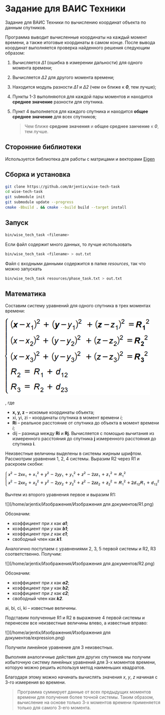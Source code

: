 # Задание для ВАИС Техники

Задание для ВАИС Техники по вычислению координат объекта по данным спутников.

Программа выводит вычисленные координаты на каждый момент времени, а также итоговые координаты в самом конце. После вывода координат выполняется проверка найденного решения следующим образом:

1. Вычисляется *Δ1* (ошибка в измерении дальности) для одного момента времени;

2. Вычисляется *Δ2* для другого момента времени;

3. Находится модуль разности *Δ1* и *Δ2* (чем он ближе к ***0***, тем лучше);

4. Пункты 1-3 выполняются для каждой пары моментов и находится **среднее значение** разности для спутника.

5. Пункт 4 выполняется для каждого спутника и находится **общее среднее значение** для всех спутников;

   > Чем ближе **средние значения** и  **общее среднее занчение** к ***0***, тем лучше.

## Сторонние библиотеки

Используется библиотека для работы с матрицами и векторами [Eigen](https://gitlab.com/libeigen/eigen)

## Сборка и установка

```bash
git clone https://github.com/Arjentix/wise-tech-task
cd wise-tech-task
git submodule init
git submodule update --progress
cmake -Bbuild . && cmake --build build --target install
```

## Запуск

```bash
bin/wise_tech_task <filename>
```

Если файл содержит много данных, то лучше использовать

```bash
bin/wise_tech_task <filename> > out.txt
```

Файл  с входными данными содержится в папке *resources*, так что можно запускать

```bash
bin/wise_tech_task resources/phase_task.txt > out.txt
```

## Математика

Составим систему уравнений для одного спутника в трех моментах времени:

![](images/first_system.png)

, где 

* **x, y, z** – искомые координаты объекта;
* xi, yi, zi – координаты спутника в момент времени *i*;
* **Ri** – реальное расстояние от спутника до объекта в момент времени *i*;
* dij – разница между **Ri** и **Rj**. Вычисляется с помощью вычитания из измеренного расстояния до спутника **j** измеренного расстояния до спутника **i**.

Неизвестные величины выделены в системы жирным шрифтом. Рассмотрим уравнения 1, 2, 4 системы. Выразим R2 через R1 и раскроем скобки:

![](images/second_system.png)

Вычтем из второго уравнения первое и выразим R1:

![](/home/arjentix/Изображения/Изображения для документов/R1.png)

Обозначим:

* коэффициент при *x* как ***a1***;
* коэффициент при *y* как ***b1***;
* коэффициент при *z* как ***c1***;
* свободный член как ***k1***.

Аналогично поступаем с уравнениями 2, 3, 5 первой системы и R2, R3 соответственно. Получим:

![](/home/arjentix/Изображения/Изображения для документов/R2.png)

Обозначим:

* коэффициент при *x* как ***a2***;
* коэффициент при *y* как ***b2***;
* коэффициент при *z* как ***c2***;
* свободный член как ***k2***.

ai, bi, ci, ki – известные величины.

Подставим полученные R1 и R2 в выражение 4 первой системы и перенесем все неизвестные величины влево, а известные вправо:

![](/home/arjentix/Изображения/Изображения для документов/expression.png)

Получили линейное уравнение для 3 неизвестных.

Выполняя аналогичные действия для других спутников мы получим избыточную систему линейных уравнений для 3-х моментов времени, которую можно решить используя метод наименьших квадратов.

Благодаря этому можно начинать вычислять значения *x*, *y*, *z* начиная с 3-го измерения во времени.

> Программа суммирует данные от всех предыдущих моментов времени для получения более точной системы. Таким образом, вычисление на основе только 3-х моментов времени применяется только для самого 3-его момента.